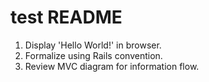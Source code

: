 # test README
1. Display 'Hello World!' in browser.
2. Formalize using Rails convention.
3. Review MVC diagram for information flow.